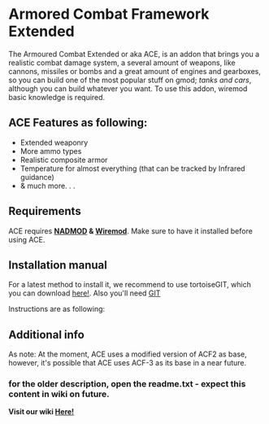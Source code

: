 # Armored Combat Framework Extended

The Armoured Combat Extended or aka ACE, is an addon that brings you a realistic combat damage system, a several amount of weapons, like cannons, missiles or bombs and a great amount of engines and gearboxes, so you can build one of the most popular stuff on gmod; *tanks and cars*, although you can build whatever you want. To use this addon, wiremod basic knowledge is required.

## ACE Features as following:
* Extended weaponry
* More ammo types
* Realistic composite armor
* Temperature for almost everything (that can be tracked by Infrared guidance)
* & much more. . .

## Requirements

ACE requires **[NADMOD](https://steamcommunity.com/workshop/filedetails/?id=159298542) & [Wiremod](https://steamcommunity.com/workshop/filedetails/?id=160250458)**. Make sure to have it installed before using ACE.

## Installation manual

For a latest method to install it, we recommend to use tortoiseGIT, which you can download [here!](https://tortoisegit.org/). Also you'll need [GIT](https://git-scm.com/downloads)

Instructions are as following:

## Additional info

As note: At the moment, ACE uses a modified version of ACF2 as base, however, it's possible that ACE uses ACF-3 as its base in a near future.

### for the older description, open the readme.txt - expect this content in wiki on future.

**Visit our wiki [Here!](https://github.com/RedDeadlyCreeper/ArmoredCombatExtended/wiki)**
